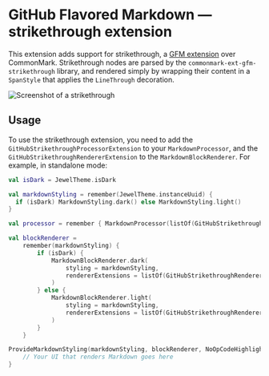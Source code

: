 # GitHub Flavored Markdown — strikethrough extension

This extension adds support for strikethrough,
a [GFM extension](https://github.github.com/gfm/#strikethrough-extension-) over
CommonMark. Strikethrough nodes are parsed by the `commonmark-ext-gfm-strikethrough` library, and rendered simply by
wrapping their content in a `SpanStyle` that applies the `LineThrough` decoration.

![Screenshot of a strikethrough](../../../art/docs/gfm-strikethrough.png)

## Usage

To use the strikethrough extension, you need to add the `GitHubStrikethroughProcessorExtension` to your
`MarkdownProcessor`, and the
`GitHubStrikethroughRendererExtension` to the `MarkdownBlockRenderer`. For example, in standalone mode:

```kotlin
val isDark = JewelTheme.isDark

val markdownStyling = remember(JewelTheme.instanceUuid) {
  if (isDark) MarkdownStyling.dark() else MarkdownStyling.light()
}

val processor = remember { MarkdownProcessor(listOf(GitHubStrikethroughProcessorExtension)) }

val blockRenderer =
    remember(markdownStyling) {
        if (isDark) {
            MarkdownBlockRenderer.dark(
                styling = markdownStyling,
                rendererExtensions = listOf(GitHubStrikethroughRendererExtension),
            )
        } else {
            MarkdownBlockRenderer.light(
                styling = markdownStyling,
                rendererExtensions = listOf(GitHubStrikethroughRendererExtension),
            )
        }
    }

ProvideMarkdownStyling(markdownStyling, blockRenderer, NoOpCodeHighlighter) {
    // Your UI that renders Markdown goes here
}
```
